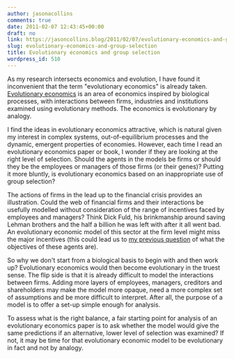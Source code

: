 ```yaml
---
author: jasonacollins
comments: true
date: 2011-02-07 12:43:45+00:00
draft: no
link: https://jasoncollins.blog/2011/02/07/evolutionary-economics-and-group-selection/
slug: evolutionary-economics-and-group-selection
title: Evolutionary economics and group selection
wordpress_id: 510
---
```


As my research intersects economics and evolution, I have found it inconvenient that the term "evolutionary economics" is already taken. [Evolutionary economics](http://en.wikipedia.org/wiki/Evolutionary_economics) is an area of economics inspired by biological processes, with interactions between firms, industries and institutions examined using evolutionary methods. The economics is evolutionary by analogy.

I find the ideas in evolutionary economics attractive, which is natural given my interest in complex systems, out-of-equilibrium processes and the dynamic, emergent properties of economies. However, each time I read an evolutionary economics paper or book, I wonder if they are looking at the right level of selection. Should the agents in the models be firms or should they be the employees or managers of those firms (or their genes)? Putting it more bluntly, is evolutionary economics based on an inappropriate use of group selection?

The actions of firms in the lead up to the financial crisis provides an illustration. Could the web of financial firms and their interactions be usefully modelled without consideration of the range of incentives faced by employees and managers? Think Dick Fuld, his brinkmanship around saving Lehman brothers and the half a billion he was left with after it all went bad. An evolutionary economic model of this sector at the firm level might miss the major incentives (this could lead us to [my previous question](https://jasoncollins.blog/2011/01/what-is-the-objective/) of what the objectives of these agents are).

So why we don't start from a biological basis to begin with and then work up? Evolutionary economics would then become evolutionary in the truest sense. The flip side is that it is already difficult to model the interactions between firms. Adding more layers of employees, managers, creditors and shareholders may make the model more opaque, need a more complex set of assumptions and be more difficult to interpret. After all, the purpose of a model is to offer a set-up simple enough for analysis.

To assess what is the right balance, a fair starting point for analysis of an evolutionary economics paper is to ask whether the model would give the same predictions if an alternative, lower level of selection was examined? If not, it may be time for that evolutionary economic model to be evolutionary in fact and not by analogy.
